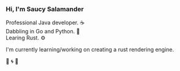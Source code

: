 ### Hi, I'm Saucy Salamander

Professional Java developer. :coffee:<br>
Dabbling in Go and Python. :snake:<br>
Learing Rust. :gear:<br>

I'm currently learning/working on creating a rust rendering engine.

:maple_leaf: :cyclone: :rocket:
<!--
**SaucySalamander/SaucySalamander** is a ✨ _special_ ✨ repository because its `README.md` (this file) appears on your GitHub profile.

Here are some ideas to get you started:

- 🔭 I’m currently working on ...
- 🌱 I’m currently learning ...
- 👯 I’m looking to collaborate on ...
- 🤔 I’m looking for help with ...
- 💬 Ask me about ...
- 📫 How to reach me: ...
- 😄 Pronouns: ...
- ⚡ Fun fact: ...
-->
